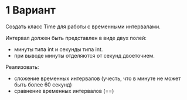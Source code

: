 # 1 Вариант
Создать класс Time для работы с временными интервалами.  


Интервал должен быть представлен в виде двух полей:
- минуты типа int и секунды типа int.
- при выводе минуты отделяются от секунд двоеточием.

 
Реализовать:
- сложение временных интервалов (учесть, что в минуте не может быть более 60 секунд)
- сравнение временных интервалов (==)

